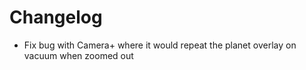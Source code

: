 # Changelog
- Fix bug with Camera+ where it would repeat the planet overlay on vacuum when zoomed out
